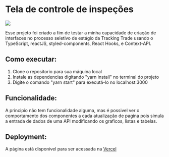 # Tela de controle de inspeções

<img src="https://media.giphy.com/media/7BpsSNeQFu0lmMK8t6/giphy.gif"/>

Esse projeto foi criado a fim de testar a minha capacidade de criação de interfaces no processo seletivo de
estágio da Tracking Trade usando o TypeScript, reactJS, styled-components, React Hooks, e Context-API.

## Como executar:

1. Clone o repositorio para sua máquina local
2. Instale as dependencias digitando "yarn install" no terminal do projeto
3. Digite o comando "yarn start" para executá-lo no localhost:3000

## Funcionalidade:

A principio não tem funcionalidade alguma, mas é possivel ver o comportamento dos componentes a cada atualização de
pagina pois simula a entrada de dados de uma API modificando os graficos, listas e tabelas.

## Deployment:

A página está disponivel para ser acessada na [Vercel](https://inspect-app.vercel.app)
